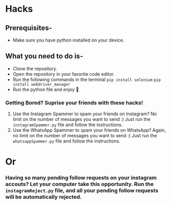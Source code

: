 # Hacks

## Prerequisites-
- Make sure you have python installed on your device.

## What you need to do is-
- Clone the repository.
- Open the repository in your favorite code editor.
- Run the following commands in the terminal
  `pip install selenium`
  `pip install webdriver_manager`
- Run the python file and enjoy 🥳

### Getting Bored? Suprise your friends with these hacks!

1. Use the Instagram Spammer to spam your friends on Instagram? No limit on the number of messages you want to send :) Just run the `instagramSpammer.py` file and follow the instructions.
2. Use the WhatsApp Spammer to spam your friends on WhatsApp? Again, no limit on the number of messages you want to send :) Just run the `whatsappSpammer.py` file and follow the instructions.

# Or

### Having so many pending follow requests on your instagram accouts? Let your computer take this opportunity. Run the `instagramReject.py` file, and all your pending follow requests will be automatically rejected.
